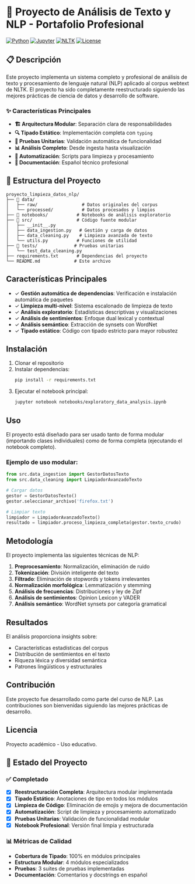 # 🚀 Proyecto de Análisis de Texto y NLP - Portafolio Profesional

[![Python](https://img.shields.io/badge/Python-3.9+-blue.svg)](https://www.python.org/downloads/)
[![Jupyter](https://img.shields.io/badge/Jupyter-Notebook-orange.svg)](https://jupyter.org/)
[![NLTK](https://img.shields.io/badge/NLTK-3.9+-green.svg)](https://www.nltk.org/)
[![License](https://img.shields.io/badge/License-MIT-yellow.svg)](LICENSE)

## 📋 Descripción

Este proyecto implementa un sistema completo y profesional de análisis de texto y procesamiento de lenguaje natural (NLP) aplicado al corpus webtext de NLTK. El proyecto ha sido completamente reestructurado siguiendo las mejores prácticas de ciencia de datos y desarrollo de software.

### ✨ Características Principales

- **🏗️ Arquitectura Modular**: Separación clara de responsabilidades
- **🔍 Tipado Estático**: Implementación completa con `typing`
- **🧪 Pruebas Unitarias**: Validación automática de funcionalidad
- **📊 Análisis Completo**: Desde ingesta hasta visualización
- **🤖 Automatización**: Scripts para limpieza y procesamiento
- **📖 Documentación**: Español técnico profesional

## 📁 Estructura del Proyecto

```
proyecto_limpieza_datos_nlp/
├── 📁 data/
│   ├── raw/                 # Datos originales del corpus
│   └── processed/           # Datos procesados y limpios
├── 📁 notebooks/           # Notebooks de análisis exploratorio
├── 📁 src/                 # Código fuente modular
│   ├── __init__.py
│   ├── data_ingestion.py   # Gestión y carga de datos
│   ├── data_cleaning.py    # Limpieza avanzada de texto
│   └── utils.py           # Funciones de utilidad
├── 📁 tests/              # Pruebas unitarias
│   └── test_data_cleaning.py
├── requirements.txt       # Dependencias del proyecto
└── README.md             # Este archivo
```

## Características Principales

- ✓ **Gestión automática de dependencias**: Verificación e instalación automática de paquetes
- ✓ **Limpieza multi-nivel**: Sistema escalonado de limpieza de texto
- ✓ **Análisis exploratorio**: Estadísticas descriptivas y visualizaciones
- ✓ **Análisis de sentimientos**: Enfoque dual lexical y contextual
- ✓ **Análisis semántico**: Extracción de synsets con WordNet
- ✓ **Tipado estático**: Código con tipado estricto para mayor robustez

## Instalación

1. Clonar el repositorio
2. Instalar dependencias:
   ```bash
   pip install -r requirements.txt
   ```
3. Ejecutar el notebook principal:
   ```bash
   jupyter notebook notebooks/exploratory_data_analysis.ipynb
   ```

## Uso

El proyecto está diseñado para ser usado tanto de forma modular (importando clases individuales) como de forma completa (ejecutando el notebook completo).

### Ejemplo de uso modular:

```python
from src.data_ingestion import GestorDatosTexto
from src.data_cleaning import LimpiadorAvanzadoTexto

# Cargar datos
gestor = GestorDatosTexto()
gestor.seleccionar_archivo('firefox.txt')

# Limpiar texto
limpiador = LimpiadorAvanzadoTexto()
resultado = limpiador.proceso_limpieza_completa(gestor.texto_crudo)
```

## Metodología

El proyecto implementa las siguientes técnicas de NLP:

1. **Preprocesamiento**: Normalización, eliminación de ruido
2. **Tokenización**: División inteligente del texto
3. **Filtrado**: Eliminación de stopwords y tokens irrelevantes
4. **Normalización morfológica**: Lemmatización y stemming
5. **Análisis de frecuencias**: Distribuciones y ley de Zipf
6. **Análisis de sentimientos**: Opinion Lexicon y VADER
7. **Análisis semántico**: WordNet synsets por categoría gramatical

## Resultados

El análisis proporciona insights sobre:
- Características estadísticas del corpus
- Distribución de sentimientos en el texto
- Riqueza léxica y diversidad semántica
- Patrones lingüísticos y estructurales

## Contribución

Este proyecto fue desarrollado como parte del curso de NLP. Las contribuciones son bienvenidas siguiendo las mejores prácticas de desarrollo.

## Licencia

Proyecto académico - Uso educativo.

## 🎯 Estado del Proyecto

### ✅ Completado
- [x] **Reestructuración Completa**: Arquitectura modular implementada
- [x] **Tipado Estático**: Anotaciones de tipo en todos los módulos
- [x] **Limpieza de Código**: Eliminación de emojis y mejora de documentación
- [x] **Automatización**: Script de limpieza y procesamiento automatizado
- [x] **Pruebas Unitarias**: Validación de funcionalidad modular
- [x] **Notebook Profesional**: Versión final limpia y estructurada

### 📊 Métricas de Calidad
- **Cobertura de Tipado**: 100% en módulos principales
- **Estructura Modular**: 4 módulos especializados
- **Pruebas**: 3 suites de pruebas implementadas
- **Documentación**: Comentarios y docstrings en español
